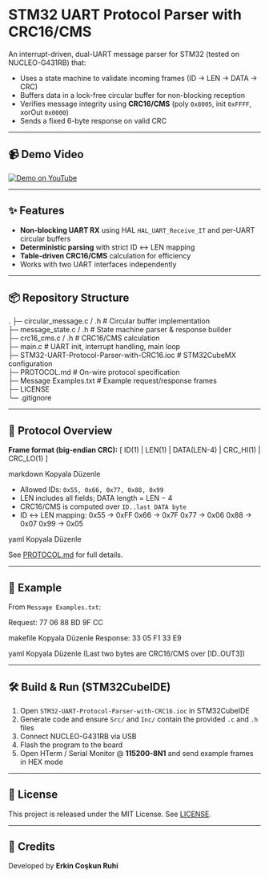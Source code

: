 # STM32 UART Protocol Parser with CRC16/CMS

An interrupt-driven, dual-UART message parser for STM32 (tested on NUCLEO-G431RB) that:
- Uses a state machine to validate incoming frames (ID → LEN → DATA → CRC)
- Buffers data in a lock-free circular buffer for non-blocking reception
- Verifies message integrity using **CRC16/CMS** (poly `0x8005`, init `0xFFFF`, xorOut `0x0000`)
- Sends a fixed 6-byte response on valid CRC

---

## 📹 Demo Video
[![Demo on YouTube](https://img.youtube.com/vi/YOUR_VIDEO_ID/hqdefault.jpg)]()

---

## ✨ Features
- **Non-blocking UART RX** using HAL `HAL_UART_Receive_IT` and per-UART circular buffers
- **Deterministic parsing** with strict ID ↔ LEN mapping
- **Table-driven CRC16/CMS** calculation for efficiency
- Works with two UART interfaces independently

---

## 📦 Repository Structure
.
├─ circular_message.c / .h      # Circular buffer implementation  
├─ message_state.c / .h         # State machine parser & response builder  
├─ crc16_cms.c / .h             # CRC16/CMS calculation  
├─ main.c                       # UART init, interrupt handling, main loop  
├─ STM32-UART-Protocol-Parser-with-CRC16.ioc   # STM32CubeMX configuration  
├─ PROTOCOL.md                  # On-wire protocol specification  
├─ Message Examples.txt         # Example request/response frames  
├─ LICENSE  
└─ .gitignore  

---

## 🔌 Protocol Overview
**Frame format (big-endian CRC):**
[ ID(1) | LEN(1) | DATA(LEN-4) | CRC_HI(1) | CRC_LO(1) ]

markdown
Kopyala
Düzenle
- Allowed IDs: `0x55, 0x66, 0x77, 0x88, 0x99`
- LEN includes all fields; DATA length = LEN − 4
- CRC16/CMS is computed over `ID..last DATA byte`
- ID ↔ LEN mapping:
0x55 → 0xFF
0x66 → 0x7F
0x77 → 0x06
0x88 → 0x07
0x99 → 0x05

yaml
Kopyala
Düzenle

See [PROTOCOL.md](PROTOCOL.md) for full details.

---

## 🧪 Example
From `Message Examples.txt`:

Request:
77 06 88 BD 9F CC

makefile
Kopyala
Düzenle
Response:
33 05 F1 33 E9

yaml
Kopyala
Düzenle
(Last two bytes are CRC16/CMS over [ID..OUT3])

---

## 🛠️ Build & Run (STM32CubeIDE)
1. Open `STM32-UART-Protocol-Parser-with-CRC16.ioc` in STM32CubeIDE
2. Generate code and ensure `Src/` and `Inc/` contain the provided `.c` and `.h` files
3. Connect NUCLEO-G431RB via USB
4. Flash the program to the board
5. Open HTerm / Serial Monitor @ **115200-8N1** and send example frames in HEX mode

---

## 📜 License
This project is released under the MIT License. See [LICENSE](LICENSE).

---

## 🙌 Credits
Developed by **Erkin Coşkun Ruhi**
